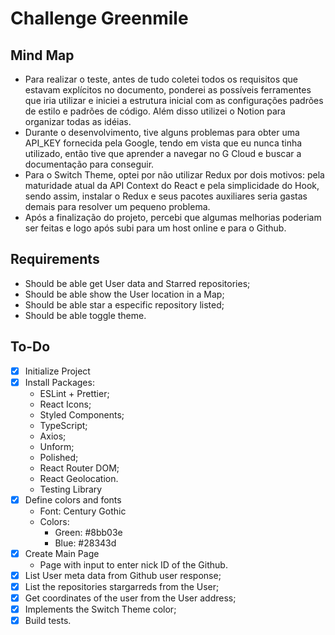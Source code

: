 # Challenge Greenmile

## Mind Map

- Para realizar o teste, antes de tudo coletei todos os requisitos que estavam explícitos no documento, ponderei as possíveis ferramentes que iria utilizar e iniciei a estrutura inicial com as configurações padrões de estilo e padrões de código. Além disso utilizei o Notion para organizar todas as idéias.
- Durante o desenvolvimento, tive alguns problemas para obter uma API_KEY fornecida pela Google, tendo em vista que eu nunca tinha utilizado, então tive que aprender a navegar no G Cloud e buscar a documentação para conseguir.
- Para o Switch Theme, optei por não utilizar Redux por dois motivos: pela maturidade atual da API Context do React e pela simplicidade do Hook, sendo assim, instalar o Redux e seus pacotes auxiliares seria gastas demais para resolver um pequeno problema.
- Após a finalização do projeto, percebi que algumas melhorias poderiam ser feitas e logo após subi para um host online e para o Github.

## Requirements

- Should be able get User data and Starred repositories;
- Should be able show the User location in a Map;
- Should be able star a especific repository listed;
- Should be able toggle theme.

## To-Do

- [x]  Initialize Project
- [x]  Install Packages:
    - ESLint + Prettier;
    - React Icons;
    - Styled Components;
    - TypeScript;
    - Axios;
    - Unform;
    - Polished;
    - React Router DOM;
    - React Geolocation.
    - Testing Library
- [x]  Define colors and fonts
    - Font: Century Gothic
    - Colors:
        - Green: #8bb03e
        - Blue: #28343d
- [x]  Create Main Page
    - Page with input to enter nick ID of the Github.
- [x]  List User meta data from Github user response;
- [x]  List the repositories stargarreds from the User;
- [x]  Get coordinates of the user from the User address;
- [x]  Implements the Switch Theme color;
- [x]  Build tests.

